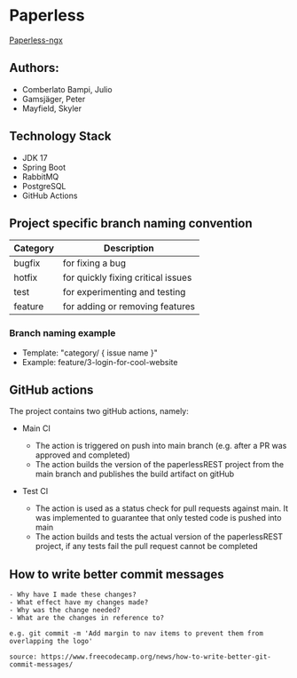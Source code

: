 # Paperless
[Paperless-ngx](https://docs.paperless-ngx.com/)

## Authors:
-  Comberlato Bampi, Julio
-  Gamsjäger, Peter
-  Mayfield, Skyler

## Technology Stack
-  JDK 17
-  Spring Boot
-  RabbitMQ
-  PostgreSQL
-  GitHub Actions

## Project specific branch naming convention
| Category | Description                        |
|----------|------------------------------------|
| bugfix   | for fixing a bug                   |
| hotfix   | for quickly fixing critical issues |
| test     | for experimenting and testing      |
| feature  | for adding or removing features    |

### Branch naming example

- Template: "category/ { issue name }"
- Example: feature/3-login-for-cool-website

## GitHub actions

The project contains two gitHub actions, namely:

  - Main CI
    - The action is triggered on push into main branch (e.g. after a PR was approved and completed)
    - The action builds the version of the paperlessREST project from the main branch and publishes the build artifact on gitHub

  - Test CI
    - The action is used as a status check for pull requests against main. It was implemented to guarantee that only tested code is pushed into main
    - The action builds and tests the actual version of the paperlessREST project, if any tests fail the pull request cannot be completed
   
  ## How to write better commit messages
  
    - Why have I made these changes?
    - What effect have my changes made?
    - Why was the change needed?
    - What are the changes in reference to?

    e.g. git commit -m 'Add margin to nav items to prevent them from overlapping the logo'

    source: https://www.freecodecamp.org/news/how-to-write-better-git-commit-messages/
